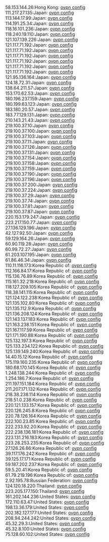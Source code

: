 58.153.144.26:Hong Kong: [ovpn config](vpn/58_153_144_26.ovpn)  
111.217.27.135:Japan: [ovpn config](vpn/111_217_27_135.ovpn)  
113.144.17.99:Japan: [ovpn config](vpn/113_144_17_99.ovpn)  
114.191.25.34:Japan: [ovpn config](vpn/114_191_25_34.ovpn)  
118.16.101.236:Japan: [ovpn config](vpn/118_16_101_236.ovpn)  
118.240.19.110:Japan: [ovpn config](vpn/118_240_19_110.ovpn)  
121.107.139.226:Japan: [ovpn config](vpn/121_107_139_226.ovpn)  
121.117.71.192:Japan: [ovpn config](vpn/121_117_71_192.ovpn)  
121.117.71.192:Japan: [ovpn config](vpn/121_117_71_192.ovpn)  
121.117.71.192:Japan: [ovpn config](vpn/121_117_71_192.ovpn)  
121.117.71.192:Japan: [ovpn config](vpn/121_117_71_192.ovpn)  
121.117.71.192:Japan: [ovpn config](vpn/121_117_71_192.ovpn)  
121.117.71.192:Japan: [ovpn config](vpn/121_117_71_192.ovpn)  
121.95.136.164:Japan: [ovpn config](vpn/121_95_136_164.ovpn)  
124.18.72.31:Japan: [ovpn config](vpn/124_18_72_31.ovpn)  
138.64.211.57:Japan: [ovpn config](vpn/138_64_211_57.ovpn)  
153.170.62.53:Japan: [ovpn config](vpn/153_170_62_53.ovpn)  
180.196.237.159:Japan: [ovpn config](vpn/180_196_237_159.ovpn)  
180.199.63.123:Japan: [ovpn config](vpn/180_199_63_123.ovpn)  
183.180.20.57:Japan: [ovpn config](vpn/183_180_20_57.ovpn)  
183.77.129.131:Japan: [ovpn config](vpn/183_77_129_131.ovpn)  
210.143.21.43:Japan: [ovpn config](vpn/210_143_21_43.ovpn)  
219.100.37.10:Japan: [ovpn config](vpn/219_100_37_10.ovpn)  
219.100.37.100:Japan: [ovpn config](vpn/219_100_37_100.ovpn)  
219.100.37.103:Japan: [ovpn config](vpn/219_100_37_103.ovpn)  
219.100.37.11:Japan: [ovpn config](vpn/219_100_37_11.ovpn)  
219.100.37.126:Japan: [ovpn config](vpn/219_100_37_126.ovpn)  
219.100.37.131:Japan: [ovpn config](vpn/219_100_37_131.ovpn)  
219.100.37.154:Japan: [ovpn config](vpn/219_100_37_154.ovpn)  
219.100.37.158:Japan: [ovpn config](vpn/219_100_37_158.ovpn)  
219.100.37.159:Japan: [ovpn config](vpn/219_100_37_159.ovpn)  
219.100.37.190:Japan: [ovpn config](vpn/219_100_37_190.ovpn)  
219.100.37.196:Japan: [ovpn config](vpn/219_100_37_196.ovpn)  
219.100.37.200:Japan: [ovpn config](vpn/219_100_37_200.ovpn)  
219.100.37.224:Japan: [ovpn config](vpn/219_100_37_224.ovpn)  
219.100.37.29:Japan: [ovpn config](vpn/219_100_37_29.ovpn)  
219.100.37.74:Japan: [ovpn config](vpn/219_100_37_74.ovpn)  
219.100.37.81:Japan: [ovpn config](vpn/219_100_37_81.ovpn)  
219.100.37.87:Japan: [ovpn config](vpn/219_100_37_87.ovpn)  
220.153.179.247:Japan: [ovpn config](vpn/220_153_179_247.ovpn)  
223.217.150.77:Japan: [ovpn config](vpn/223_217_150_77.ovpn)  
27.136.129.196:Japan: [ovpn config](vpn/27_136_129_196.ovpn)  
42.127.92.50:Japan: [ovpn config](vpn/42_127_92_50.ovpn)  
59.129.164.26:Japan: [ovpn config](vpn/59_129_164_26.ovpn)  
60.90.119.28:Japan: [ovpn config](vpn/60_90_119_28.ovpn)  
60.99.72.27:Japan: [ovpn config](vpn/60_99_72_27.ovpn)  
61.203.107.195:Japan: [ovpn config](vpn/61_203_107_195.ovpn)  
61.86.46.34:Japan: [ovpn config](vpn/61_86_46_34.ovpn)  
110.11.116.173:Korea Republic of: [ovpn config](vpn/110_11_116_173.ovpn)  
112.166.84.17:Korea Republic of: [ovpn config](vpn/112_166_84_17.ovpn)  
115.136.76.89:Korea Republic of: [ovpn config](vpn/115_136_76_89.ovpn)  
115.161.32.218:Korea Republic of: [ovpn config](vpn/115_161_32_218.ovpn)  
118.127.209.105:Korea Republic of: [ovpn config](vpn/118_127_209_105.ovpn)  
118.38.141.115:Korea Republic of: [ovpn config](vpn/118_38_141_115.ovpn)  
121.124.122.238:Korea Republic of: [ovpn config](vpn/121_124_122_238.ovpn)  
121.135.102.80:Korea Republic of: [ovpn config](vpn/121_135_102_80.ovpn)  
121.135.112.9:Korea Republic of: [ovpn config](vpn/121_135_112_9.ovpn)  
121.136.208.124:Korea Republic of: [ovpn config](vpn/121_136_208_124.ovpn)  
121.143.137.183:Korea Republic of: [ovpn config](vpn/121_143_137_183.ovpn)  
121.163.238.151:Korea Republic of: [ovpn config](vpn/121_163_238_151.ovpn)  
121.167.117.59:Korea Republic of: [ovpn config](vpn/121_167_117_59.ovpn)  
121.171.190.88:Korea Republic of: [ovpn config](vpn/121_171_190_88.ovpn)  
125.132.197.3:Korea Republic of: [ovpn config](vpn/125_132_197_3.ovpn)  
125.133.234.122:Korea Republic of: [ovpn config](vpn/125_133_234_122.ovpn)  
125.139.149.240:Korea Republic of: [ovpn config](vpn/125_139_149_240.ovpn)  
14.40.15.12:Korea Republic of: [ovpn config](vpn/14_40_15_12.ovpn)  
175.119.160.235:Korea Republic of: [ovpn config](vpn/175_119_160_235.ovpn)  
180.68.170.145:Korea Republic of: [ovpn config](vpn/180_68_170_145.ovpn)  
1.248.138.244:Korea Republic of: [ovpn config](vpn/1_248_138_244.ovpn)  
1.254.186.7:Korea Republic of: [ovpn config](vpn/1_254_186_7.ovpn)  
211.197.151.184:Korea Republic of: [ovpn config](vpn/211_197_151_184.ovpn)  
211.207.171.132:Korea Republic of: [ovpn config](vpn/211_207_171_132.ovpn)  
218.38.238.114:Korea Republic of: [ovpn config](vpn/218_38_238_114.ovpn)  
218.51.0.238:Korea Republic of: [ovpn config](vpn/218_51_0_238.ovpn)  
220.121.133.157:Korea Republic of: [ovpn config](vpn/220_121_133_157.ovpn)  
220.126.245.8:Korea Republic of: [ovpn config](vpn/220_126_245_8.ovpn)  
220.78.126.164:Korea Republic of: [ovpn config](vpn/220_78_126_164.ovpn)  
222.100.23.85:Korea Republic of: [ovpn config](vpn/222_100_23_85.ovpn)  
222.233.92.20:Korea Republic of: [ovpn config](vpn/222_233_92_20.ovpn)  
222.238.136.181:Korea Republic of: [ovpn config](vpn/222_238_136_181.ovpn)  
223.131.216.183:Korea Republic of: [ovpn config](vpn/223_131_216_183.ovpn)  
223.28.253.235:Korea Republic of: [ovpn config](vpn/223_28_253_235.ovpn)  
27.126.26.66:Korea Republic of: [ovpn config](vpn/27_126_26_66.ovpn)  
39.117.176.242:Korea Republic of: [ovpn config](vpn/39_117_176_242.ovpn)  
39.125.17.171:Korea Republic of: [ovpn config](vpn/39_125_17_171.ovpn)  
59.187.202.237:Korea Republic of: [ovpn config](vpn/59_187_202_237.ovpn)  
59.5.20.41:Korea Republic of: [ovpn config](vpn/59_5_20_41.ovpn)  
61.79.219.196:Korea Republic of: [ovpn config](vpn/61_79_219_196.ovpn)  
2.92.195.78:Russian Federation: [ovpn config](vpn/2_92_195_78.ovpn)  
124.120.18.220:Thailand: [ovpn config](vpn/124_120_18_220.ovpn)  
223.205.177.150:Thailand: [ovpn config](vpn/223_205_177_150.ovpn)  
161.202.144.236:United States: [ovpn config](vpn/161_202_144_236.ovpn)  
172.110.63.47:United States: [ovpn config](vpn/172_110_63_47.ovpn)  
198.13.36.179:United States: [ovpn config](vpn/198_13_36_179.ovpn)  
202.182.127.177:United States: [ovpn config](vpn/202_182_127_177.ovpn)  
208.94.244.242:United States: [ovpn config](vpn/208_94_244_242.ovpn)  
45.32.29.3:United States: [ovpn config](vpn/45_32_29_3.ovpn)  
45.32.8.100:United States: [ovpn config](vpn/45_32_8_100.ovpn)  
75.128.60.102:United States: [ovpn config](vpn/75_128_60_102.ovpn)  
